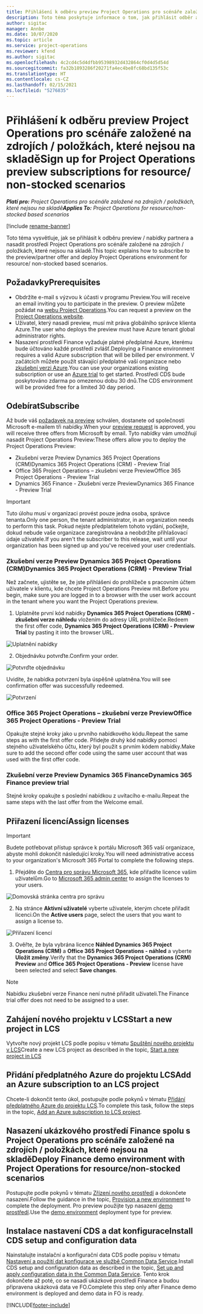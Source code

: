 ```yaml
---
title: Přihlášení k odběru preview Project Operations pro scénáře založené na zdrojích / položkách, které nejsou na skladě
description: Toto téma poskytuje informace o tom, jak přihlásit odběr a nasadit Project Operations pro scénáře založené na zdrojích / položkách, které nejsou na skladě.
author: sigitac
manager: Annbe
ms.date: 10/07/2020
ms.topic: article
ms.service: project-operations
ms.reviewer: kfend
ms.author: sigitac
ms.openlocfilehash: 4c2cd4c5d4dfbb95398932d432864cf0d4d5d54d
ms.sourcegitcommit: fa32b1893286f20271fa4ec4be8fc68bd135f53c
ms.translationtype: HT
ms.contentlocale: cs-CZ
ms.lasthandoff: 02/15/2021
ms.locfileid: "5276835"
---
```

# <a name="sign-up-for-project-operations-preview-subscriptions-for-resource-non-stocked-scenarios"></a><span data-ttu-id="d0cda-103">Přihlášení k odběru preview Project Operations pro scénáře založené na zdrojích / položkách, které nejsou na skladě</span><span class="sxs-lookup"><span data-stu-id="d0cda-103">Sign up for Project Operations preview subscriptions for resource/ non-stocked scenarios</span></span>

<span data-ttu-id="d0cda-104">_**Platí pro:** Project Operations pro scénáře založené na zdrojích / položkách, které nejsou na skladě_</span><span class="sxs-lookup"><span data-stu-id="d0cda-104">_**Applies To:** Project Operations for resource/non-stocked based scenarios_</span></span>

[!include [rename-banner](~/includes/cc-data-platform-banner.md)]

<span data-ttu-id="d0cda-105">Toto téma vysvětluje, jak se přihlásit k odběru preview / nabídky partnera a nasadit prostředí Project Operations pro scénáře založené na zdrojích / položkách, které nejsou na skladě.</span><span class="sxs-lookup"><span data-stu-id="d0cda-105">This topic explains how to subscribe to the preview/partner offer and deploy Project Operations environment for resource/ non-stocked based scenarios.</span></span>

## <a name="prerequisites"></a><span data-ttu-id="d0cda-106">Požadavky</span><span class="sxs-lookup"><span data-stu-id="d0cda-106">Prerequisites</span></span>

- <span data-ttu-id="d0cda-107">Obdržíte e-mail s výzvou k účasti v programu Preview.</span><span class="sxs-lookup"><span data-stu-id="d0cda-107">You will receive an email inviting you to participate in the preview.</span></span> <span data-ttu-id="d0cda-108">O preview můžete požádat na [webu Project Operations](https://dynamics.microsoft.com/en-us/project-operations/overview/).</span><span class="sxs-lookup"><span data-stu-id="d0cda-108">You can request a preview on the [Project Operations website](https://dynamics.microsoft.com/en-us/project-operations/overview/).</span></span>
- <span data-ttu-id="d0cda-109">Uživatel, který nasadí preview, musí mít práva globálního správce klienta Azure.</span><span class="sxs-lookup"><span data-stu-id="d0cda-109">The user who deploys the preview must have Azure tenant global administrator rights.</span></span>
- <span data-ttu-id="d0cda-110">Nasazení prostředí Finance vyžaduje platné předplatné Azure, kterému bude účtováno každé prostředí zvlášť.</span><span class="sxs-lookup"><span data-stu-id="d0cda-110">Deploying a Finance environment requires a valid Azure subscription that will be billed per environment.</span></span> <span data-ttu-id="d0cda-111">V začátcích můžete použít stávající předplatné vaší organizace nebo [zkušební verzi Azure](https://azure.microsoft.com/en-us/free/).</span><span class="sxs-lookup"><span data-stu-id="d0cda-111">You can use your organizations existing subscription or use an [Azure trial](https://azure.microsoft.com/en-us/free/) to get started.</span></span> <span data-ttu-id="d0cda-112">Prostředí CDS bude poskytováno zdarma po omezenou dobu 30 dnů.</span><span class="sxs-lookup"><span data-stu-id="d0cda-112">The CDS environment will be provided free for a limited 30 day period.</span></span>

## <a name="subscribe"></a><span data-ttu-id="d0cda-113">Odebírat</span><span class="sxs-lookup"><span data-stu-id="d0cda-113">Subscribe</span></span>

<span data-ttu-id="d0cda-114">Až bude váš [požadavek na preview](https://forms.office.com/FormsPro/Pages/ResponsePage.aspx?id=v4j5cvGGr0GRqy180BHbR56j8lZs0FdAvwT75_WNFyxUMkRDV1NYQU5TNjE2VjhKOVBUNVg2R0s1NC4u) schválen, dostanete od společnosti Microsoft e-mailem tři nabídky.</span><span class="sxs-lookup"><span data-stu-id="d0cda-114">When your [preview request](https://forms.office.com/FormsPro/Pages/ResponsePage.aspx?id=v4j5cvGGr0GRqy180BHbR56j8lZs0FdAvwT75_WNFyxUMkRDV1NYQU5TNjE2VjhKOVBUNVg2R0s1NC4u) is approved, you will receive three offers from Microsoft by email.</span></span> <span data-ttu-id="d0cda-115">Tyto nabídky vám umožňují nasadit Project Operations Preview:</span><span class="sxs-lookup"><span data-stu-id="d0cda-115">These offers allow you to deploy the Project Operations Preview:</span></span>

- <span data-ttu-id="d0cda-116">Zkušební verze Preview Dynamics 365 Project Operations (CRM)</span><span class="sxs-lookup"><span data-stu-id="d0cda-116">Dynamics 365 Project Operations (CRM) - Preview Trial</span></span>
- <span data-ttu-id="d0cda-117">Office 365 Project Operations – zkušební verze Preview</span><span class="sxs-lookup"><span data-stu-id="d0cda-117">Office 365 Project Operations - Preview Trial</span></span>
- <span data-ttu-id="d0cda-118">Dynamics 365 Finance - Zkušební verze Preview</span><span class="sxs-lookup"><span data-stu-id="d0cda-118">Dynamics 365 Finance - Preview Trial</span></span>

> [!IMPORTANT]
> <span data-ttu-id="d0cda-119">Tuto úlohu musí v organizaci provést pouze jedna osoba, správce tenanta.</span><span class="sxs-lookup"><span data-stu-id="d0cda-119">Only one person, the tenant administrator, in an organization needs to perform this task.</span></span> <span data-ttu-id="d0cda-120">Pokud nejste předplatitelem tohoto vydání, počkejte, dokud nebude vaše organizace zaregistrována a neobdržíte přihlašovací údaje uživatele.</span><span class="sxs-lookup"><span data-stu-id="d0cda-120">If you aren't the subscriber to this release, wait until your organization has been signed up and you've received your user credentials.</span></span>

### <a name="dynamics-365-project-operations-crm---preview-trial"></a><span data-ttu-id="d0cda-121">Zkušební verze Preview Dynamics 365 Project Operations (CRM)</span><span class="sxs-lookup"><span data-stu-id="d0cda-121">Dynamics 365 Project Operations (CRM) - Preview Trial</span></span> 

<span data-ttu-id="d0cda-122">Než začnete, ujistěte se, že jste přihlášeni do prohlížeče s pracovním účtem uživatele v klientu, kde chcete Project Operations Preview mít.</span><span class="sxs-lookup"><span data-stu-id="d0cda-122">Before you begin, make sure you are logged in to a browser with the user work account in the tenant where you want the Project Operations preview.</span></span>

1. <span data-ttu-id="d0cda-123">Uplatněte první kód nabídky **Dynamics 365 Project Operations (CRM) - zkušební verze náhledu** vložením do adresy URL prohlížeče.</span><span class="sxs-lookup"><span data-stu-id="d0cda-123">Redeem the first offer code, **Dynamics 365 Project Operations (CRM) - Preview Trial** by pasting it into the browser URL.</span></span>

![Uplatnění nabídky](./media/16RedeemFirstOfferNew.png)

2. <span data-ttu-id="d0cda-125">Objednávku potvrďte.</span><span class="sxs-lookup"><span data-stu-id="d0cda-125">Confirm your order.</span></span>

![Potvrďte objednávku](./media/17ConfirmOrderNew.png)

<span data-ttu-id="d0cda-127">Uvidíte, že nabídka potvrzení byla úspěšně uplatněna.</span><span class="sxs-lookup"><span data-stu-id="d0cda-127">You will see confirmation offer was successfully redeemed.</span></span>

![Potvrzení](./media/18OrderConfirmationNew.png)

### <a name="office-365-project-operations---preview-trial"></a><span data-ttu-id="d0cda-129">Office 365 Project Operations – zkušební verze Preview</span><span class="sxs-lookup"><span data-stu-id="d0cda-129">Office 365 Project Operations - Preview Trial</span></span>

<span data-ttu-id="d0cda-130">Opakujte stejné kroky jako u prvního nabídkového kódu.</span><span class="sxs-lookup"><span data-stu-id="d0cda-130">Repeat the same steps as with the first offer code.</span></span> <span data-ttu-id="d0cda-131">Přidejte druhý kód nabídky pomocí stejného uživatelského účtu, který byl použit s prvním kódem nabídky.</span><span class="sxs-lookup"><span data-stu-id="d0cda-131">Make sure to add the second offer code using the same user account that was used with the first offer code.</span></span>

### <a name="dynamics-365-finance-preview-trial"></a><span data-ttu-id="d0cda-132">Zkušební verze Preview Dynamics 365 Finance</span><span class="sxs-lookup"><span data-stu-id="d0cda-132">Dynamics 365 Finance preview trial</span></span>

<span data-ttu-id="d0cda-133">Stejné kroky opakujte s poslední nabídkou z uvítacího e-mailu.</span><span class="sxs-lookup"><span data-stu-id="d0cda-133">Repeat the same steps with the last offer from the Welcome email.</span></span>

## <a name="assign-licenses"></a><span data-ttu-id="d0cda-134">Přiřazení licencí</span><span class="sxs-lookup"><span data-stu-id="d0cda-134">Assign licenses</span></span>

> [!IMPORTANT]
> <span data-ttu-id="d0cda-135">Budete potřebovat přístup správce k portálu Microsoft 365 vaší organizace, abyste mohli dokončit následující kroky.</span><span class="sxs-lookup"><span data-stu-id="d0cda-135">You will need administrative access to your organization's Microsoft 365 Portal to complete the following steps.</span></span>

1. <span data-ttu-id="d0cda-136">Přejděte do [Centra pro správu Microsoft 365](https://portal.office.com/), kde přiřadíte licence vašim uživatelům.</span><span class="sxs-lookup"><span data-stu-id="d0cda-136">Go to [Microsoft 365 admin center](https://portal.office.com/) to assign the licenses to your users.</span></span>

![Domovská stránka centra pro správu](./media/14AdminPortal.png)

2. <span data-ttu-id="d0cda-138">Na stránce **Aktivní uživatelé** vyberte uživatele, kterým chcete přiřadit licenci.</span><span class="sxs-lookup"><span data-stu-id="d0cda-138">On the **Active users** page, select the users that you want to assign a license to.</span></span>

![Přiřazení licencí](./media/15AssignLicenses.png)

3. <span data-ttu-id="d0cda-140">Ověřte, že byla vybrána licence **Náhled Dynamics 365 Project Operations (CRM)** a **Office 365 Project Operations - náhled** a vyberte **Uložit změny**.</span><span class="sxs-lookup"><span data-stu-id="d0cda-140">Verify that the **Dynamics 365 Project Operations (CRM) Preview** and **Office 365 Project Operations - Preview** license have been selected and select **Save changes**.</span></span>

> [!NOTE]
> <span data-ttu-id="d0cda-141">Nabídku zkušební verze Finance není nutné přiřadit uživateli.</span><span class="sxs-lookup"><span data-stu-id="d0cda-141">The Finance trial offer does not need to be assigned to a user.</span></span>

## <a name="start-a-new-project-in-lcs"></a><span data-ttu-id="d0cda-142">Zahájení nového projektu v LCS</span><span class="sxs-lookup"><span data-stu-id="d0cda-142">Start a new project in LCS</span></span>

<span data-ttu-id="d0cda-143">Vytvořte nový projekt LCS podle popisu v tématu [Spuštění nového projektu v LCS](create-lcs-project.md)</span><span class="sxs-lookup"><span data-stu-id="d0cda-143">Create a new LCS project as described in the topic, [Start a new project in LCS](create-lcs-project.md)</span></span>

## <a name="add-an-azure-subscription-to-an-lcs-project"></a><span data-ttu-id="d0cda-144">Přidání předplatného Azure do projektu LCS</span><span class="sxs-lookup"><span data-stu-id="d0cda-144">Add an Azure subscription to an LCS project</span></span>

<span data-ttu-id="d0cda-145">Chcete-li dokončit tento úkol, postupujte podle pokynů v tématu [Přidání předplatného Azure do projektu LCS](resource-add-azure-subscription-lcs-project.md).</span><span class="sxs-lookup"><span data-stu-id="d0cda-145">To complete this task, follow the steps in the topic, [Add an Azure subscription to LCS project](resource-add-azure-subscription-lcs-project.md).</span></span>

## <a name="deploy-finance-demo-environment-with-project-operations-for-resourcenon-stocked-scenarios"></a><span data-ttu-id="d0cda-146">Nasazení ukázkového prostředí Finance spolu s Project Operations pro scénáře založené na zdrojích / položkách, které nejsou na skladě</span><span class="sxs-lookup"><span data-stu-id="d0cda-146">Deploy Finance demo environment with Project Operations for resource/non-stocked scenarios</span></span>

<span data-ttu-id="d0cda-147">Postupujte podle pokynů v tématu [Zřízení nového prostředí](resource-provision-new-environment.md) a dokončete nasazení.</span><span class="sxs-lookup"><span data-stu-id="d0cda-147">Follow the guidance in the topic, [Provision a new environment](resource-provision-new-environment.md) to complete the deployment.</span></span> <span data-ttu-id="d0cda-148">Pro preview použijte typ nasazení [demo prostředí](https://docs.microsoft.com/dynamics365/fin-ops-core/dev-itpro/deployment/deploy-demo-environment).</span><span class="sxs-lookup"><span data-stu-id="d0cda-148">Use the [demo environment](https://docs.microsoft.com/dynamics365/fin-ops-core/dev-itpro/deployment/deploy-demo-environment) deployment type for preview.</span></span> 

## <a name="install-cds-setup-and-configuration-data"></a><span data-ttu-id="d0cda-149">Instalace nastavení CDS a dat konfigurace</span><span class="sxs-lookup"><span data-stu-id="d0cda-149">Install CDS setup and configuration data</span></span>

<span data-ttu-id="d0cda-150">Nainstalujte instalační a konfigurační data CDS podle popisu v tématu [Nastavení a použití dat konfigurace ve službě Common Data Service](resource-apply-pro-setup-config-data.md).</span><span class="sxs-lookup"><span data-stu-id="d0cda-150">Install CDS setup and configuration data as described in the topic, [Set up and apply configuration data in the Common Data Service](resource-apply-pro-setup-config-data.md).</span></span>
<span data-ttu-id="d0cda-151">Tento krok dokončete až poté, co se nasadí ukázkové prostředí Finance a budou připravena ukázková data ve FO.</span><span class="sxs-lookup"><span data-stu-id="d0cda-151">Complete this step only after Finance demo environment is deployed and demo data in FO is ready.</span></span>


[!INCLUDE[footer-include](../includes/footer-banner.md)]